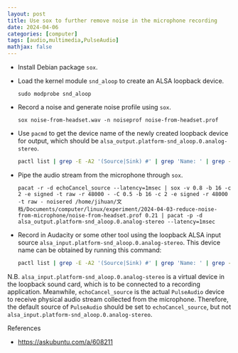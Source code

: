 ```yaml
---
layout: post
title: Use sox to further remove noise in the microphone recording
date: 2024-04-06
categories: [computer]
tags: [audio,multimedia,PulseAudio]
mathjax: false
---
```


-   Install Debian package `sox`.
-   Load the kernel module `snd_aloop` to create an ALSA loopback device.
    
    ```text
    sudo modprobe snd_aloop
    ```
-   Record a noise and generate noise profile using `sox`.
    
    ```text
    sox noise-from-headset.wav -n noiseprof noise-from-headset.prof
    ```
-   Use `pacmd` to get the device name of the newly created loopback device for output, which should be `alsa_output.platform-snd_aloop.0.analog-stereo`.
    
    ```bash
    pactl list | grep -E -A2 '(Source|Sink) #' | grep 'Name: ' | grep -v monitor | cut -d" " -f2 | grep output.*aloop
    ```

-   Pipe the audio stream from the microphone through `sox`.
    
    ```text
    pacat -r -d echoCancel_source --latency=1msec | sox -v 0.8 -b 16 -c 2 -e signed -t raw -r 48000 - -C 0.5 -b 16 -c 2 -e signed -r 48000 -t raw - noisered /home/jihuan/文档/Documents/computer/linux/experiment/2024-04-03-reduce-noise-from-microphone/noise-from-headset.prof 0.21 | pacat -p -d alsa_output.platform-snd_aloop.0.analog-stereo --latency=1msec
    ```
-   Record in Audacity or some other tool using the loopback ALSA input source `alsa_input.platform-snd_aloop.0.analog-stereo`. This device name can be obtained by running this command:
    
    ```bash
    pactl list | grep -E -A2 '(Source|Sink) #' | grep 'Name: ' | grep -v monitor | cut -d" " -f2 | grep input.*aloop
    ```

N.B. `alsa_input.platform-snd_aloop.0.analog-stereo` is a virtual device in the loopback sound card, which is to be connected to a recording application. Meanwhile, `echoCancel_source` is the actual `PulseAudio` device to receive physical audio stream collected from the microphone. Therefore, the default source of `PulseAudio` should be set to `echoCancel_source`, but not `alsa_input.platform-snd_aloop.0.analog-stereo`.

References

-   <https://askubuntu.com/a/608211>
